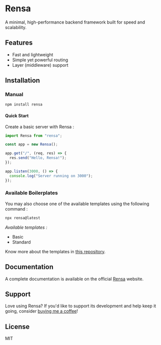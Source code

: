# Rensa

A minimal, high-performance backend framework built for speed and scalability.

## Features

- Fast and lightweight
- Simple yet powerful routing
- Layer (middleware) support

## Installation

### Manual

```sh
npm install rensa
```

#### Quick Start
Create a basic server with Rensa :
```js
import Rensa from "rensa";

const app = new Rensa();

app.get("/", (req, res) => {
  res.send("Hello, Rensa!");
});

app.listen(3000, () => {
  console.log("Server running on 3000");
});
```

### Available Boilerplates
You may also choose one of the available templates using the following command :
```sh
npx rensa@latest
```

*Available templates :*
- Basic
- Standard

Know more about the templates in [this repository](https://github.com/aether-flux/rensa-templates).

## Documentation
A complete documentation is available on the official [Rensa](https://rensa.vercel.app/) website.

## Support
Love using Rensa? If you'd like to support its development and help keep it going, consider [buying me a coffee](https://buymeacoffee.com/aetherflux)!

## License
MIT
